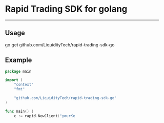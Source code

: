 # Rapid Trading SDK for golang

---

## Usage

go get github.com/LiquidityTech/rapid-trading-sdk-go

## Example

```go
package main

import (
	"context"
	"fmt"

	"github.com/LiquidityTech/rapid-trading-sdk-go"
)

func main() {
	c := rapid.NewClient("yourKe